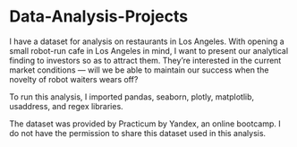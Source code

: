 # Data-Analysis-Projects

I have a dataset for analysis on restaurants in Los Angeles. With opening a small robot-run cafe in Los Angeles in mind, I want to present our analytical finding 
to investors so as to attract them. They’re interested in the current market conditions — will we be able to maintain our success when the novelty of robot waiters 
wears off?

To run this analysis, I imported pandas, seaborn, plotly, matplotlib, usaddress, and regex libraries.

The dataset was provided by Practicum by Yandex, an online bootcamp. I do not have the permission to share this dataset used in this analysis.
